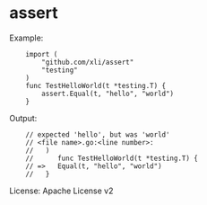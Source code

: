 assert
================

Example:

        import (
        	"github.com/xli/assert"
        	"testing"
        )
        func TestHelloWorld(t *testing.T) {
        	assert.Equal(t, "hello", "world")
        }

Output:

        // expected 'hello', but was 'world'
        // <file name>.go:<line number>:
        //   )
        //   	func TestHelloWorld(t *testing.T) {
        // =>	Equal(t, "hello", "world")
        //   }


License: Apache License v2